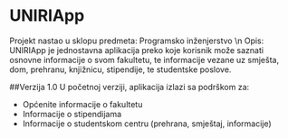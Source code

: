 # UNIRIApp

Projekt nastao u sklopu predmeta: Programsko inženjerstvo \n
Opis: UNIRIApp je jednostavna aplikacija preko koje korisnik može saznati osnovne informacije o svom fakultetu, te informacije vezane uz smješta, dom, prehranu, knjižnicu, stipendije, te studentske poslove.

##Verzija 1.0
U početnoj verziji, aplikacija izlazi sa podrškom za:
- Općenite informacije o fakultetu
- Informacije o stipendijama
- Informacije o studentskom centru (prehrana, smještaj, informacije)
